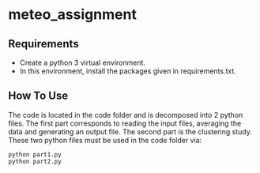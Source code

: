 # meteo_assignment

## Requirements

- Create a python 3 virtual environment.
- In this environment, install the packages given in requirements.txt.

## How To Use

The code is located in the code folder and is decomposed into 2 python files.
The first part corresponds to reading the input files, averaging the data and generating an output file.
The second part is the clustering study.
These two python files must be used in the code folder via:
```
python part1.py
python part2.py
```